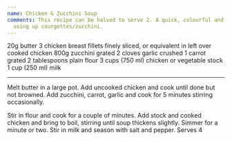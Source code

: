```yaml
---
name: Chicken & Zucchini Soup
comments: This recipe can be halved to serve 2. A quick, colourful and tasty way of
  using up courgettes/zucchini.
---
```


20g butter
3 chicken breast fillets finely sliced, or equivalent in left over cooked chicken 
800g zucchini grated
2 cloves garlic crushed
1 carrot grated
2 tablespoons plain flour
3 cups (750 ml) chicken or vegetable stock
1 cup (250 ml) milk

---

Melt butter in a large pot.  Add uncooked chicken and cook until done but not browned. Add zucchini, carrot, garlic and cook for 5 minutes stirring occasionally.

Stir in flour and cook for a couple of  minutes.  Add stock and cooked chicken and bring to boil, stirring until soup thickens slightly. Simmer for a minute or two.  Stir in milk and season with salt and pepper.  Serves 4

